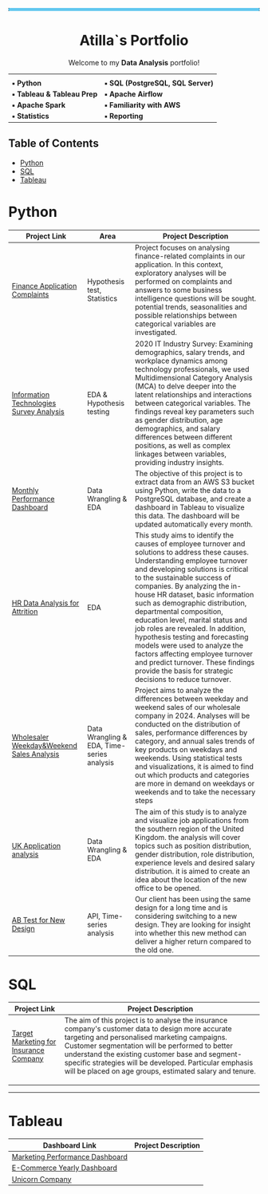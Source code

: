 ![image](https://github.com/AtilaKzlts/Call-Center-Automation/blob/main/assets/bar.png)

<div align="center">
  <h1>Atilla`s Portfolio</h1>
 <p> Welcome to my <b>Data Analysis</b> portfolio!</p>
</div>

<div align="center">

  <table>
    <tr>
      <th> </th>
      <th> </th>
    </tr>
    <tr>
      <td><b> ▪ Python</b></td>
      <td><b> ▪ SQL (PostgreSQL, SQL Server)</b></td>
    </tr>
    <tr>
      <td><b> ▪ Tableau & Tableau Prep</b></td>
      <td><b> ▪ Apache Airflow</b></td>
    </tr>
    <tr>
      <td><b> ▪ Apache Spark</b></td>
      <td><b> ▪ Familiarity with AWS</b></td>
    </tr>
    <tr>
      <td><b> ▪ Statistics</b></td>
      <td><b> ▪ Reporting</b></td>
    </tr>
  </table>
</div>



## Table of Contents

- [Python](#python)
- [SQL](#sql)
- [Tableau](#tableau)

# Python

| Project Link | Area | Project Description 
|---|---|---
| [Finance Application Complaints](https://github.com/AtilaKzlts/Finance-Application-Complaints) | Hypothesis test, Statistics |  Project focuses on analysing finance-related complaints in our application. In this context, exploratory analyses will be performed on complaints and answers to some business intelligence questions will be sought. potential trends, seasonalities and possible relationships between categorical variables are investigated.
| [Information Technologies Survey Analysis](https://github.com/AtilaKzlts/IT-Survey) |  EDA & Hypothesis testing |  2020 IT Industry Survey: Examining demographics, salary trends, and workplace dynamics among technology professionals, we used Multidimensional Category Analysis (MCA) to delve deeper into the latent relationships and interactions between categorical variables. The findings reveal key parameters such as gender distribution, age demographics, and salary differences between different positions, as well as complex linkages between variables, providing industry insights. 
| [Monthly Performance Dashboard](https://github.com/AtilaKzlts/Call-Center-Automation) | Data Wrangling & EDA |  The objective of this project is to extract data from an AWS S3 bucket using Python, write the data to a PostgreSQL database, and create a dashboard in Tableau to visualize this data. The dashboard will be updated automatically every month.
| [HR Data Analysis for Attrition](https://github.com/AtilaKzlts/HR-Data-Analysis-Forecasting-for-Attrition) | EDA |  This study aims to identify the causes of employee turnover and solutions to address these causes. Understanding employee turnover and developing solutions is critical to the sustainable success of companies. By analyzing the in-house HR dataset, basic information such as demographic distribution, departmental composition, education level, marital status and job roles are revealed. In addition, hypothesis testing and forecasting models were used to analyze the factors affecting employee turnover and predict turnover. These findings provide the basis for strategic decisions to reduce turnover.
| [Wholesaler Weekday&Weekend Sales Analysis](https://github.com/AtilaKzlts/Wholesaler-Analysis) | Data Wrangling & EDA, Time-series analysis |  Project aims to analyze the differences between weekday and weekend sales of our wholesale company in 2024. Analyses will be conducted on the distribution of sales, performance differences by category, and annual sales trends of key products on weekdays and weekends. Using statistical tests and visualizations, it is aimed to find out which products and categories are more in demand on weekdays or weekends and to take the necessary steps
| [UK Application analysis](https://github.com/AtilaKzlts/Application-Analyis) | Data Wrangling & EDA  |  The aim of this study is to analyze and visualize job applications from the southern region of the United Kingdom. the analysis will cover topics such as position distribution, gender distribution, role distribution, experience levels and desired salary distribution. it is aimed to create an idea about the location of the new office to be opened.
| [AB Test for New Design](https://github.com/AtilaKzlts/AB-Test) | API, Time-series analysis |  Our client has been using the same design for a long time and is considering switching to a new design. They are looking for insight into whether this new method can deliver a higher return compared to the old one.

# SQL

| Project Link | Project Description | 
|---|---|
| [Target Marketing for Insurance Company](https://github.com/AtilaKzlts/Target-Marketing)  |  The aim of this project is to analyse the insurance company's customer data to design more accurate targeting and personalised marketing campaigns. Customer segmentation will be performed to better understand the existing customer base and segment-specific strategies will be developed. Particular emphasis will be placed on age groups, estimated salary and tenure.
| []() |  
| []() |  
| []() |  

***

# Tableau

| Dashboard Link | Project Description 
|---|---
| [Marketing Performance Dashboard](https://public.tableau.com/app/profile/atilla.kiziltas/viz/bol_kpi/Dashboard2) |  
| [E-Commerce Yearly Dashboard](https://public.tableau.com/app/profile/atilla.kiziltas/viz/e-commerce_17078405040010/Dashboard1) |  
| [Unicorn Company](https://public.tableau.com/app/profile/atilla.kiziltas/viz/financel_deneme/Dashboard2) |  


